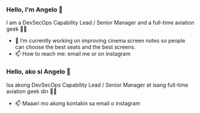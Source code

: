 ### Hello, I'm Angelo 👋

I am a DevSecOps Capability Lead / Senior Manager and a full-time aviation geek 🛫🛬

* 🔭 I’m currently working on improving cinema screen notes so people can choose the best seats and the best screens.
* 📫 How to reach me: email me or on instagram


### Hello, ako si Angelo 👋

Isa akong DevSecOps Capability Lead / Senior Manager at isang full-time aviation geek din 🛫🛬

* 📫 Maaari mo akong kontakin sa email o instagram
